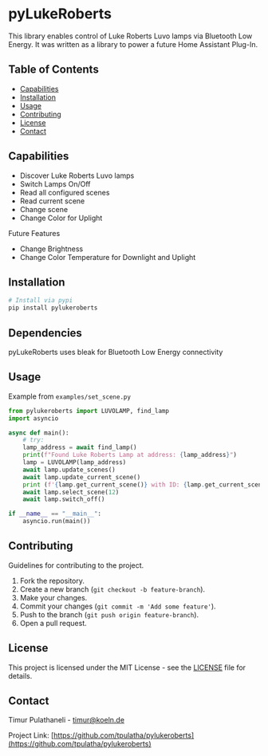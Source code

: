 # pyLukeRoberts

This library enables control of Luke Roberts Luvo lamps via Bluetooth Low Energy. It was written as a library to power a future Home Assistant Plug-In.



## Table of Contents

- [Capabilities](#capabilities)
- [Installation](#installation)
- [Usage](#usage)
- [Contributing](#contributing)
- [License](#license)
- [Contact](#contact)

## Capabilities
* Discover Luke Roberts Luvo lamps
* Switch Lamps On/Off
* Read all configured scenes
* Read current scene
* Change scene
* Change Color for Uplight

Future Features
* Change Brightness
* Change Color Temperature for Downlight and Uplight


## Installation


```bash
# Install via pypi
pip install pylukeroberts
```

## Dependencies

pyLukeRoberts uses bleak for Bluetooth Low Energy connectivity

## Usage

Example from `examples/set_scene.py`

```python
from pylukeroberts import LUVOLAMP, find_lamp
import asyncio

async def main():
    # try:
    lamp_address = await find_lamp()
    print(f"Found Luke Roberts Lamp at address: {lamp_address}")
    lamp = LUVOLAMP(lamp_address)
    await lamp.update_scenes()
    await lamp.update_current_scene()
    print (f'{lamp.get_current_scene()} with ID: {lamp.get_current_scene(True)}')
    await lamp.select_scene(12)
    await lamp.switch_off()

if __name__ == "__main__":
    asyncio.run(main())
```

## Contributing

Guidelines for contributing to the project.

1. Fork the repository.
2. Create a new branch (`git checkout -b feature-branch`).
3. Make your changes.
4. Commit your changes (`git commit -m 'Add some feature'`).
5. Push to the branch (`git push origin feature-branch`).
6. Open a pull request.

## License

This project is licensed under the MIT License - see the [LICENSE](LICENSE) file for details.

## Contact

Timur Pulathaneli - [timur@koeln.de](mailto:timur@koeln.de)

Project Link: [https://github.com/tpulatha/pylukeroberts](https://github.com/tpulatha/pylukeroberts)
